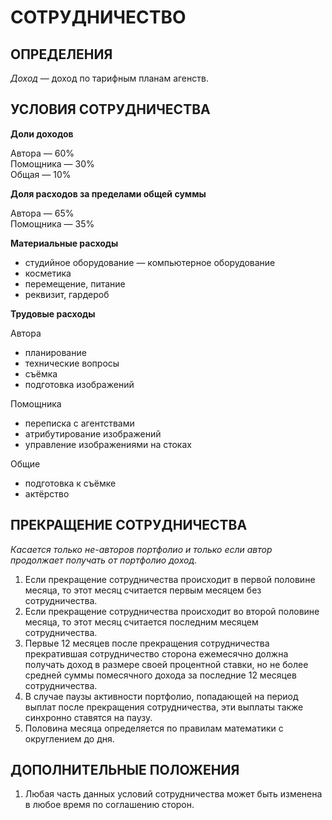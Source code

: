 # СОТРУДНИЧЕСТВО

## ОПРЕДЕЛЕНИЯ

*Доход* — доход по тарифным планам агенств.

## УСЛОВИЯ СОТРУДНИЧЕСТВА

**Доли доходов**

Автора — 60%  
Помощника — 30%  
Общая — 10%

**Доля расходов за пределами общей суммы**

Автора — 65%  
Помощника — 35%

**Материальные расходы**

- студийное оборудование
— компьютерное оборудование
- косметика
- перемещение, питание
- реквизит, гардероб

**Трудовые расходы**

Автора
- планирование
- технические вопросы
- съёмка
- подготовка изображений

Помощника
- переписка с агентствами
- атрибутирование изображений
- управление изображениями на стоках

Общие
- подготовка к съёмке
- актёрство

## ПРЕКРАЩЕНИЕ СОТРУДНИЧЕСТВА

*Касается только не-авторов портфолио и только если автор продолжает получать от портфолио доход.*

1. Если прекращение сотрудничества происходит в первой половине месяца, то этот месяц считается первым месяцем без сотрудничества.
2. Если прекращение сотрудничества происходит во второй половине месяца, то этот месяц считается последним месяцем сотрудничества.
3. Первые 12 месяцев после прекращения сотрудничества прекратившая сотрудничество сторона ежемесячно должна получать доход в размере своей процентной ставки, но не более средней суммы помесячного дохода за последние 12 месяцев сотрудничества.
4. В случае паузы активности портфолио, попадающей на период выплат после прекращения сотрудничества, эти выплаты также синхронно ставятся на паузу.
5. Половина месяца определяется по правилам математики с округлением до дня.

## ДОПОЛНИТЕЛЬНЫЕ ПОЛОЖЕНИЯ

1. Любая часть данных условий сотрудничества может быть изменена в любое время по соглашению сторон.